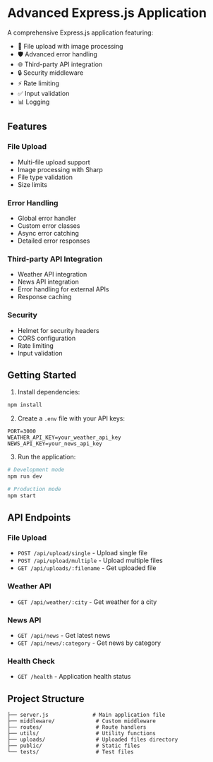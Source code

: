# Advanced Express.js Application

A comprehensive Express.js application featuring:
- 📁 File upload with image processing
- 🛡️ Advanced error handling
- 🌐 Third-party API integration
- 🔒 Security middleware
- ⚡ Rate limiting
- ✅ Input validation
- 📊 Logging

## Features

### File Upload
- Multi-file upload support
- Image processing with Sharp
- File type validation
- Size limits

### Error Handling
- Global error handler
- Custom error classes
- Async error catching
- Detailed error responses

### Third-party API Integration
- Weather API integration
- News API integration
- Error handling for external APIs
- Response caching

### Security
- Helmet for security headers
- CORS configuration
- Rate limiting
- Input validation

## Getting Started

1. Install dependencies:
```bash
npm install
```

2. Create a `.env` file with your API keys:
```env
PORT=3000
WEATHER_API_KEY=your_weather_api_key
NEWS_API_KEY=your_news_api_key
```

3. Run the application:
```bash
# Development mode
npm run dev

# Production mode
npm start
```

## API Endpoints

### File Upload
- `POST /api/upload/single` - Upload single file
- `POST /api/upload/multiple` - Upload multiple files
- `GET /api/uploads/:filename` - Get uploaded file

### Weather API
- `GET /api/weather/:city` - Get weather for a city

### News API
- `GET /api/news` - Get latest news
- `GET /api/news/:category` - Get news by category

### Health Check
- `GET /health` - Application health status

## Project Structure

```
├── server.js              # Main application file
├── middleware/             # Custom middleware
├── routes/                 # Route handlers
├── utils/                  # Utility functions
├── uploads/                # Uploaded files directory
├── public/                 # Static files
└── tests/                  # Test files
```
